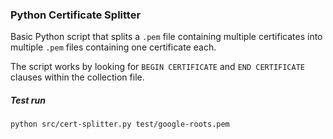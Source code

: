 ### Python Certificate Splitter
Basic Python script that splits a `.pem` file containing multiple certificates into multiple `.pem` files containing one certificate each.

The script works by looking for `BEGIN CERTIFICATE` and `END CERTIFICATE` clauses within the collection file.

##### Test run
```
python src/cert-splitter.py test/google-roots.pem
```